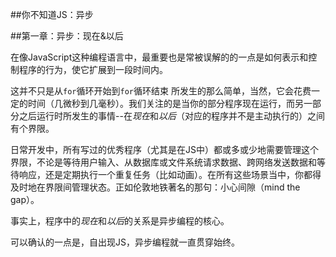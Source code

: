 ##你不知道JS：异步

##第一章：异步：现在&以后

在像JavaScript这种编程语言中，最重要也是常被误解的的一点是如何表示和控制程序的行为，使它扩展到一段时间内。

这并不只是从<code>for</code>循环开始到<code>for</code>循环结束
所发生的那么简单，当然，它会花费一定的时间（几微秒到几毫秒）。我们关注的是当你的部分程序现在运行，而另一部分之后运行时所发生的事情--在*现在*和*以后*（对应的程序并不是主动执行的）之间有个界限。

日常开发中，所有写过的优秀程序（尤其是在JS中）都或多或少地需要管理这个界限，不论是等待用户输入、从数据库或文件系统请求数据、跨网络发送数据和等待响应，还是定期执行一个重复任务（比如动画）。在所有这些场景当中，你都得及时地在界限间管理状态。正如伦敦地铁著名的那句：小心间隙（mind the gap）。

事实上，程序中的*现在*和*以后*的关系是异步编程的核心。

可以确认的一点是，自出现JS，异步编程就一直贯穿始终。